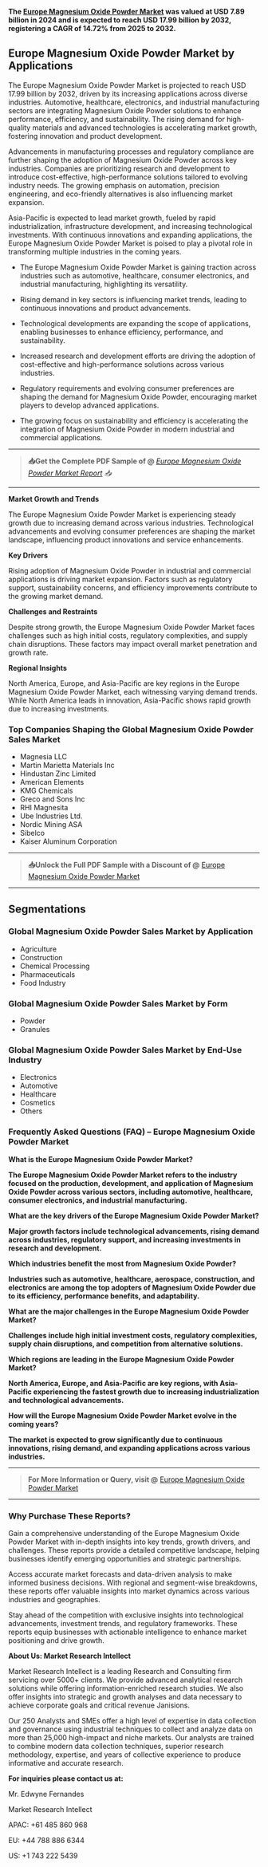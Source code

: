 <p><strong>The <a href="https://www.marketresearchintellect.com/download-sample/?rid=983644&amp;utm_source=Pulse-April-Europe&amp;utm_medium=852">Europe Magnesium Oxide Powder Market</a> was valued at USD 7.89 billion in 2024 and is expected to reach USD 17.99 billion by 2032, registering a CAGR of 14.72% from 2025 to 2032.</strong></p><h2>Europe Magnesium Oxide Powder Market by Applications&nbsp;</h2><p><p>The Europe Magnesium Oxide Powder Market is projected to reach USD 17.99 billion by 2032, driven by its increasing applications across diverse industries. Automotive, healthcare, electronics, and industrial manufacturing sectors are integrating Magnesium Oxide Powder solutions to enhance performance, efficiency, and sustainability. The rising demand for high-quality materials and advanced technologies is accelerating market growth, fostering innovation and product development.</p><p>Advancements in manufacturing processes and regulatory compliance are further shaping the adoption of Magnesium Oxide Powder across key industries. Companies are prioritizing research and development to introduce cost-effective, high-performance solutions tailored to evolving industry needs. The growing emphasis on automation, precision engineering, and eco-friendly alternatives is also influencing market expansion.</p><p>Asia-Pacific is expected to lead market growth, fueled by rapid industrialization, infrastructure development, and increasing technological investments. With continuous innovations and expanding applications, the Europe Magnesium Oxide Powder Market is poised to play a pivotal role in transforming multiple industries in the coming years.</p></p><ul><li><p>The Europe Magnesium Oxide Powder Market is gaining traction across industries such as automotive, healthcare, consumer electronics, and industrial manufacturing, highlighting its versatility.</p></li><li><p>Rising demand in key sectors is influencing market trends, leading to continuous innovations and product advancements.</p></li><li><p>Technological developments are expanding the scope of applications, enabling businesses to enhance efficiency, performance, and sustainability.</p></li><li><p>Increased research and development efforts are driving the adoption of cost-effective and high-performance solutions across various industries.</p></li><li><p>Regulatory requirements and evolving consumer preferences are shaping the demand for Magnesium Oxide Powder, encouraging market players to develop advanced applications.</p></li><li><p>The growing focus on sustainability and efficiency is accelerating the integration of Magnesium Oxide Powder in modern industrial and commercial applications.</p></li></ul><hr /><blockquote><p><strong><span class="font-[700]">📥Get the Complete PDF Sample of @ </span></strong><em><span class="font-[700]"><a href="https://www.marketresearchintellect.com/download-sample/?rid=983644&amp;utm_source=Pulse-April-Europe&amp;utm_medium=852" target="_blank" data-tracking-control-name="article-ssr-frontend-pulse_little-text-block" data-tracking-will-navigate="" data-test-link="">Europe Magnesium Oxide Powder Market Report</a>&nbsp;📥</span></em></p></blockquote><hr /><p class="" data-start="77" data-end="360"><strong data-start="77" data-end="105">Market Growth and Trends</strong></p><p class="" data-start="77" data-end="360">The Europe Magnesium Oxide Powder Market is experiencing steady growth due to increasing demand across various industries. Technological advancements and evolving consumer preferences are shaping the market landscape, influencing product innovations and service enhancements.</p><p class="" data-start="362" data-end="606"><strong data-start="362" data-end="377">Key Drivers</strong></p><p class="" data-start="362" data-end="606">Rising adoption of Magnesium Oxide Powder in industrial and commercial applications is driving market expansion. Factors such as regulatory support, sustainability concerns, and efficiency improvements contribute to the growing market demand.</p><p class="" data-start="608" data-end="849"><strong data-start="608" data-end="637">Challenges and Restraints</strong></p><p class="" data-start="608" data-end="849">Despite strong growth, the Europe Magnesium Oxide Powder Market faces challenges such as high initial costs, regulatory complexities, and supply chain disruptions. These factors may impact overall market penetration and growth rate.</p><p class="" data-start="851" data-end="1095"><strong data-start="851" data-end="872">Regional Insights</strong></p><p class="" data-start="851" data-end="1095">North America, Europe, and Asia-Pacific are key regions in the Europe Magnesium Oxide Powder Market, each witnessing varying demand trends. While North America leads in innovation, Asia-Pacific shows rapid growth due to increasing investments.</p><p><h3>Top Companies Shaping the Global Magnesium Oxide Powder Sales Market </h3><ul><li>Magnesia LLC</li><li>Martin Marietta Materials Inc</li><li>Hindustan Zinc Limited</li><li>American Elements</li><li>KMG Chemicals</li><li>Greco and Sons Inc</li><li>RHI Magnesita</li><li>Ube Industries Ltd.</li><li>Nordic Mining ASA</li><li>Sibelco</li><li>Kaiser Aluminum Corporation</li></ul></p><hr /><blockquote><p><strong>📥Unlock the Full PDF Sample with a Discount of @</strong> <a href="https://www.marketresearchintellect.com/ask-for-discount/?rid=983644&amp;utm_source=Pulse-April-Europe&amp;utm_medium=852">Europe Magnesium Oxide Powder Market</a></p></blockquote><hr /><p><h2>Segmentations</h2><h3>Global Magnesium Oxide Powder Sales Market by Application</h3><ul><li>Agriculture</li><li>Construction</li><li>Chemical Processing</li><li>Pharmaceuticals</li><li>Food Industry</li></ul><h3>Global Magnesium Oxide Powder Sales Market by Form</h3><ul><li>Powder</li><li>Granules</li></ul><h3>Global Magnesium Oxide Powder Sales Market by End-Use Industry</h3><ul><li>Electronics</li><li>Automotive</li><li>Healthcare</li><li>Cosmetics</li><li>Others</li></ul></p><h3><strong>Frequently Asked Questions (FAQ) &ndash; Europe Magnesium Oxide Powder Market</strong></h3><p><strong>What is the Europe Magnesium Oxide Powder Market?</strong></p><p><strong>The Europe Magnesium Oxide Powder Market refers to the industry focused on the production, development, and application of Magnesium Oxide Powder across various sectors, including automotive, healthcare, consumer electronics, and industrial manufacturing.</strong></p><p><strong>What are the key drivers of the Europe Magnesium Oxide Powder Market?</strong></p><p><strong>Major growth factors include technological advancements, rising demand across industries, regulatory support, and increasing investments in research and development.</strong></p><p><strong>Which industries benefit the most from Magnesium Oxide Powder?</strong></p><p><strong>Industries such as automotive, healthcare, aerospace, construction, and electronics are among the top adopters of Magnesium Oxide Powder due to its efficiency, performance benefits, and adaptability.</strong></p><p><strong>What are the major challenges in the Europe Magnesium Oxide Powder Market?</strong></p><p><strong>Challenges include high initial investment costs, regulatory complexities, supply chain disruptions, and competition from alternative solutions.</strong></p><p><strong>Which regions are leading in the Europe Magnesium Oxide Powder Market?</strong></p><p><strong>North America, Europe, and Asia-Pacific are key regions, with Asia-Pacific experiencing the fastest growth due to increasing industrialization and technological advancements.</strong></p><p><strong>How will the Europe Magnesium Oxide Powder Market evolve in the coming years?</strong></p><p><strong>The market is expected to grow significantly due to continuous innovations, rising demand, and expanding applications across various industries.</strong></p><hr /><blockquote><p><span class="font-[700]"><strong>For More Information or Query, visit&nbsp;@</strong>&nbsp;</span><span class="font-[700]"><a href="https://www.marketresearchintellect.com/product/global-magnesium-oxide-powder-sales-market/?utm_source=Linkedin&utm_medium=852" target="_blank" data-tracking-control-name="article-ssr-frontend-pulse_little-text-block" data-tracking-will-navigate="" data-test-link="">Europe Magnesium Oxide Powder Market</a></span></p></blockquote><hr /><h3><strong data-start="0" data-end="31">Why Purchase These Reports?</strong></h3><p class="" data-start="35" data-end="297">Gain a comprehensive understanding of the Europe Magnesium Oxide Powder Market with in-depth insights into key trends, growth drivers, and challenges. These reports provide a detailed competitive landscape, helping businesses identify emerging opportunities and strategic partnerships.</p><p class="" data-start="299" data-end="540">Access accurate market forecasts and data-driven analysis to make informed business decisions. With regional and segment-wise breakdowns, these reports offer valuable insights into market dynamics across various industries and geographies.</p><p class="" data-start="542" data-end="784">Stay ahead of the competition with exclusive insights into technological advancements, investment trends, and regulatory frameworks. These reports equip businesses with actionable intelligence to enhance market positioning and drive growth.</p><p><strong><span class="font-[700]">About Us: Market Research Intellect</span></strong></p><p><span class="">Market Research Intellect is a leading Research and Consulting firm servicing over 5000+ clients. We provide advanced analytical research solutions while offering information-enriched research studies.&nbsp;</span>We also offer insights into strategic and growth analyses and data necessary to achieve corporate goals and critical revenue Janisions.</p><p><span class="">Our 250 Analysts and SMEs offer a high level of expertise in data collection and governance using industrial techniques to collect and analyze data on more than 25,000 high-impact and niche markets. Our analysts are trained to combine modern data collection techniques, superior research methodology, expertise, and years of collective experience to produce informative and accurate research.</span></p><p><strong>For inquiries please contact us at:</strong></p><p>Mr. Edwyne Fernandes</p><p>Market Research Intellect</p><p>APAC: +61 485 860 968</p><p>EU: +44 788 886 6344</p><p>US: +1 743 222 5439</p>